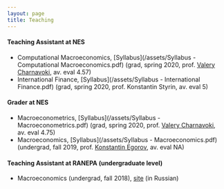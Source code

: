 ```yaml
---
layout: page
title: Teaching
---
```

#### Teaching Assistant at NES 
* Computational Macroeconomics, [Syllabus](/assets/Syllabus - Computational Macroeconomics.pdf) (grad, spring 2020, prof. [Valery Charnavoki](https://sites.google.com/site/charnavoki/), av. eval 4.57)
* International Finance, [Syllabus](/assets/Syllabus - International Finance.pdf)  (grad, spring 2020, prof. Konstantin Styrin, av. eval 5)

#### Grader at NES 
* Macroeconometrics, [Syllabus](/assets/Syllabus - Macroeconometrics.pdf)  (grad, spring 2020, prof. [Valery Charnavoki](https://sites.google.com/site/charnavoki/), av. eval 4.75)
* Macroeconomics, [Syllabus](/assets/Syllabus - Macroeconomics.pdf)   (undergrad, fall 2019, prof. [Konstantin Egorov](https://sites.google.com/site/kegorov7/home), av. eval NA)

#### Teaching Assistant at RANEPA (undergraduate level)

* Macroeconomics (undergrad, fall 2018), [site](https://avtishin.github.io/macro201/) (in Russian)

